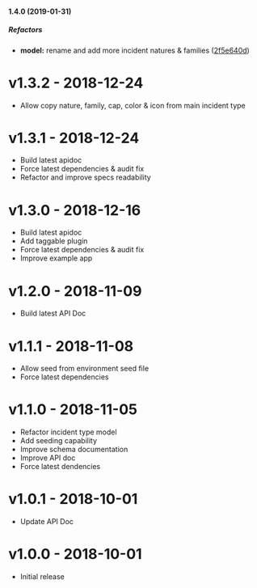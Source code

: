 #### 1.4.0 (2019-01-31)

##### Refactors

* **model:**  rename and add more incident natures & families ([2f5e640d](https://github.com/CodeTanzania/emis-incident-type/commit/2f5e640d6822ba2d4c7c3575e9ac9a02781899e1))

# v1.3.2 - 2018-12-24
- Allow copy nature, family, cap, color & icon from main incident type

# v1.3.1 - 2018-12-24
- Build latest apidoc
- Force latest dependencies & audit fix
- Refactor and improve specs readability

# v1.3.0 - 2018-12-16
- Build latest apidoc
- Add taggable plugin
- Force latest dependencies & audit fix
- Improve example app

# v1.2.0 - 2018-11-09
- Build latest API Doc

# v1.1.1 - 2018-11-08
- Allow seed from environment seed file
- Force latest dependencies

# v1.1.0 - 2018-11-05
- Refactor incident type model
- Add seeding capability
- Improve schema documentation
- Improve API doc
- Force latest dendencies

# v1.0.1 - 2018-10-01
- Update API Doc

# v1.0.0 - 2018-10-01
- Initial release
